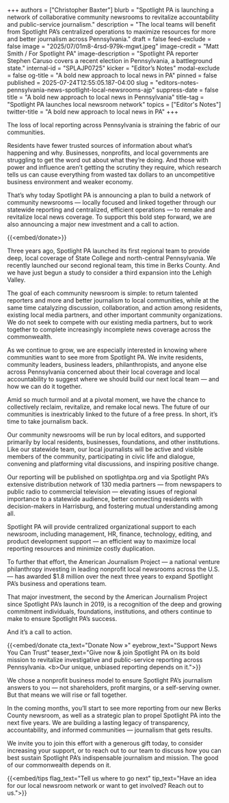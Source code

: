 +++
authors = ["Christopher Baxter"]
blurb = "Spotlight PA is launching a network of collaborative community newsrooms to revitalize accountability and public-service journalism."
description = "The local teams will benefit from Spotlight PA’s centralized operations to maximize resources for more and better journalism across Pennsylvania."
draft = false
feed-exclude = false
image = "2025/07/01m8-4rsd-979k-mgwt.jpeg"
image-credit = "Matt Smith / For Spotlight PA"
image-description = "Spotlight PA reporter Stephen Caruso covers a recent election in Pennsylvania, a battleground state."
internal-id = "SPLAJP0725"
kicker = "Editor’s Notes"
modal-exclude = false
og-title = "A bold new approach to local news in PA"
pinned = false
published = 2025-07-24T12:55:05.187-04:00
slug = "editors-notes-pennsylvania-news-spotlight-local-newsrooms-ajp"
suppress-date = false
title = "A bold new approach to local news in Pennsylvania"
title-tag = "Spotlight PA launches local newsroom network"
topics = ["Editor's Notes"]
twitter-title = "A bold new approach to local news in PA"
+++

The loss of local reporting across Pennsylvania is straining the fabric of our communities.

Residents have fewer trusted sources of information about what’s happening and why. Businesses, nonprofits, and local governments are struggling to get the word out about what they’re doing. And those with power and influence aren’t getting the scrutiny they require, which research tells us can cause everything from wasted tax dollars to an uncompetitive business environment and weaker economy.

That’s why today Spotlight PA is announcing a plan to build a network of community newsrooms — locally focused and linked together through our statewide reporting and centralized, efficient operations — to remake and revitalize local news coverage. To support this bold step forward, we are also announcing a major new investment and a call to action.

{{<embed/donate>}}

Three years ago, Spotlight PA launched its first regional team to provide deep, local coverage of State College and north-central Pennsylvania. We recently launched our second regional team, this time in Berks County. And we have just begun a study to consider a third expansion into the Lehigh Valley.

The goal of each community newsroom is simple: to return talented reporters and more and better journalism to local communities, while at the same time catalyzing discussion, collaboration, and action among residents, existing local media partners, and other important community organizations. We do not seek to compete with our existing media partners, but to work together to complete increasingly incomplete news coverage across the commonwealth.

As we continue to grow, we are especially interested in knowing where communities want to see more from Spotlight PA. We invite residents, community leaders, business leaders, philanthropists, and anyone else across Pennsylvania concerned about their local coverage and local accountability to suggest where we should build our next local team — and how we can do it together.

Amid so much turmoil and at a pivotal moment, we have the chance to collectively reclaim, revitalize, and remake local news. The future of our communities is inextricably linked to the future of a free press. In short, it’s time to take journalism back.

Our community newsrooms will be run by local editors, and supported primarily by local residents, businesses, foundations, and other institutions. Like our statewide team, our local journalists will be active and visible members of the community, participating in civic life and dialogue, convening and platforming vital discussions, and inspiring positive change.

Our reporting will be published on spotlightpa.org and via Spotlight PA’s extensive distribution network of 130 media partners — from newspapers to public radio to commercial television — elevating issues of regional importance to a statewide audience, better connecting residents with decision-makers in Harrisburg, and fostering mutual understanding among all.

Spotlight PA will provide centralized organizational support to each newsroom, including management, HR, finance, technology, editing, and product development support — an efficient way to maximize local reporting resources and minimize costly duplication.

To further that effort, the American Journalism Project — a national venture philanthropy investing in leading nonprofit local newsrooms across the U.S. — has awarded $1.8 million over the next three years to expand Spotlight PA’s business and operations team.

That major investment, the second by the American Journalism Project since Spotlight PA’s launch in 2019, is a recognition of the deep and growing commitment individuals, foundations, institutions, and others continue to make to ensure Spotlight PA’s success.

And it’s a call to action.

{{<embed/donate cta_text="Donate Now »" eyebrow_text="Support News You Can Trust" teaser_text="Give now &amp; join Spotlight PA on its bold mission to revitalize investigative and public-service reporting across Pennsylvania. &lt;b&gt;Our unique, unbiased reporting depends on it.">}}

We chose a nonprofit business model to ensure Spotlight PA’s journalism answers to you — not shareholders, profit margins, or a self-serving owner. But that means we will rise or fall together.

In the coming months, you’ll start to see more reporting from our new Berks County newsroom, as well as a strategic plan to propel Spotlight PA into the next five years. We are building a lasting legacy of transparency, accountability, and informed communities — journalism that gets results.

We invite you to join this effort with a generous gift today, to consider increasing your support, or to reach out to our team to discuss how you can best sustain Spotlight PA’s indispensable journalism and mission. The good of our commonwealth depends on it.

{{<embed/tips flag_text="Tell us where to go next" tip_text="Have an idea for our local newsroom network or want to get involved? Reach out to us.">}}


